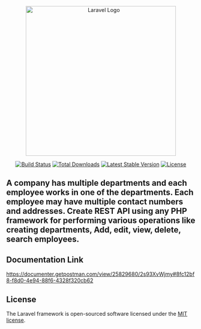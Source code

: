 <p align="center"><a href="https://laravel.com" target="_blank"><img src="https://raw.githubusercontent.com/laravel/art/master/logo-lockup/5%20SVG/2%20CMYK/1%20Full%20Color/laravel-logolockup-cmyk-red.svg" width="400" alt="Laravel Logo"></a></p>

<p align="center">
<a href="https://github.com/laravel/framework/actions"><img src="https://github.com/laravel/framework/workflows/tests/badge.svg" alt="Build Status"></a>
<a href="https://packagist.org/packages/laravel/framework"><img src="https://img.shields.io/packagist/dt/laravel/framework" alt="Total Downloads"></a>
<a href="https://packagist.org/packages/laravel/framework"><img src="https://img.shields.io/packagist/v/laravel/framework" alt="Latest Stable Version"></a>
<a href="https://packagist.org/packages/laravel/framework"><img src="https://img.shields.io/packagist/l/laravel/framework" alt="License"></a>
</p>

## A company has multiple departments and each employee works in one of the departments. Each employee may have multiple contact numbers and addresses. Create REST API using any PHP framework for performing various operations like creating departments, Add, edit, view, delete, search employees.
  



## Documentation Link

https://documenter.getpostman.com/view/25829680/2s93XvWjmy#8fc12bf8-f8d0-4e94-88f6-4328f320cb62


## License

The Laravel framework is open-sourced software licensed under the [MIT license](https://opensource.org/licenses/MIT).
